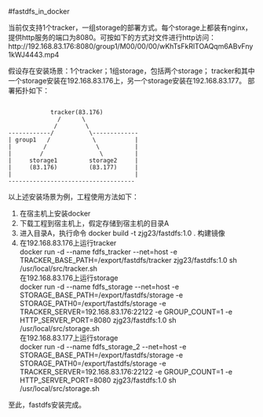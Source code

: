 #fastdfs_in_docker
<p>
当前仅支持1个tracker，一组storage的部署方式。每个storage上都装有nginx，提供http服务的端口为8080。可按如下的方式对文件进行http访问：http://192.168.83.176:8080/group1/M00/00/00/wKhTsFkRlTOAQqm6ABvFny1kWJ4443.mp4
</p>
<p>
假设存在安装场景：1个tracker；1组storage，包括两个storage；
tracker和其中一个storage安装在192.168.83.176上，另一个storage安装在192.168.83.177。
部署拓扑如下：
</p>
<pre><code>
            tracker(83.176)
              /      \
             /        \
------------/          \-------------
| group1   /            \           |
|         /              \          |
|        /                \         |
|     storage1         storage2     |
|     (83.176)         (83.177)     |
|                                   |
------------------------------------
</code></pre>
<p>
以上述安装场景为例，工程使用方法如下：
<ol>
<li>在宿主机上安装docker</li>
<li>下载工程到宿主机上，假定存储到宿主机的目录A</li>
<li>进入目录A，执行命令
   docker build -t zjg23/fastdfs:1.0 .
   构建镜像</li>
<li>在192.168.83.176上运行tracker<br />
   docker run -d --name fdfs_tracker --net=host -e TRACKER_BASE_PATH=/export/fastdfs/tracker zjg23/fastdfs:1.0 sh /usr/local/src/tracker.sh<br />  
   在192.168.83.176上运行storage<br />
   docker run -d --name fdfs_storage --net=host -e STORAGE_BASE_PATH=/export/fastdfs/storage  -e STORAGE_PATH0=/export/fastdfs/storage -e TRACKER_SERVER=192.168.83.176:22122 -e GROUP_COUNT=1 -e HTTP_SERVER_PORT=8080 zjg23/fastdfs:1.0 sh /usr/local/src/storage.sh<br />     
   在192.168.83.177上运行storage<br />     
   docker run -d --name fdfs_storage_2 --net=host -e STORAGE_BASE_PATH=/export/fastdfs/storage  -e STORAGE_PATH0=/export/fastdfs/storage -e TRACKER_SERVER=192.168.83.176:22122 -e GROUP_COUNT=1 -e HTTP_SERVER_PORT=8080 zjg23/fastdfs:1.0 sh /usr/local/src/storage.sh</li>
</ol>
至此，fastdfs安装完成。
</p>